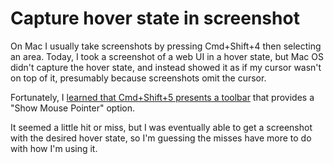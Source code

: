 # Capture hover state in screenshot

On Mac I usually take screenshots by pressing Cmd+Shift+4 then selecting an area.
Today, I took a screenshot of a web UI in a hover state, but Mac OS didn't capture the hover state, and instead showed it as if my cursor wasn't on top of it, presumably because screenshots omit the cursor.

Fortunately, I [learned that Cmd+Shift+5 presents a toolbar](https://www.howtogeek.com/718101/how-to-take-a-screenshot-with-a-visible-mouse-cursor-on-mac/) that provides a "Show Mouse Pointer" option.

It seemed a little hit or miss, but I was eventually able to get a screenshot with the desired hover state, so I'm guessing the misses have more to do with how I'm using it.
